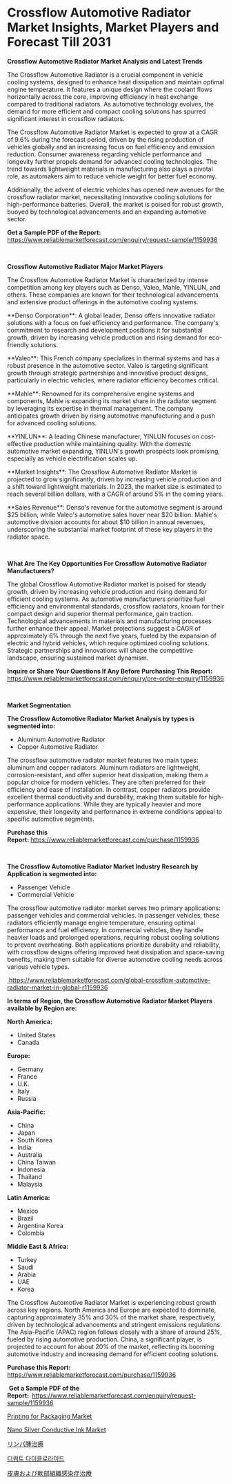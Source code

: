 <p><h1>Crossflow Automotive Radiator Market Insights, Market Players and Forecast Till 2031</h1></p><p><strong>Crossflow Automotive Radiator Market Analysis and Latest Trends</strong></p>
<p><p>The Crossflow Automotive Radiator is a crucial component in vehicle cooling systems, designed to enhance heat dissipation and maintain optimal engine temperature. It features a unique design where the coolant flows horizontally across the core, improving efficiency in heat exchange compared to traditional radiators. As automotive technology evolves, the demand for more efficient and compact cooling solutions has spurred significant interest in crossflow radiators.</p><p>The Crossflow Automotive Radiator Market is expected to grow at a CAGR of 9.6% during the forecast period, driven by the rising production of vehicles globally and an increasing focus on fuel efficiency and emission reduction. Consumer awareness regarding vehicle performance and longevity further propels demand for advanced cooling technologies. The trend towards lightweight materials in manufacturing also plays a pivotal role, as automakers aim to reduce vehicle weight for better fuel economy.</p><p>Additionally, the advent of electric vehicles has opened new avenues for the crossflow radiator market, necessitating innovative cooling solutions for high-performance batteries. Overall, the market is poised for robust growth, buoyed by technological advancements and an expanding automotive sector.</p></p>
<p><strong>Get a Sample PDF of the Report:&nbsp;</strong> <a href="https://www.reliablemarketforecast.com/enquiry/request-sample/1159936">https://www.reliablemarketforecast.com/enquiry/request-sample/1159936</a></p>
<p>&nbsp;</p>
<p><strong>Crossflow Automotive Radiator Major Market Players</strong></p>
<p><p>The Crossflow Automotive Radiator Market is characterized by intense competition among key players such as Denso, Valeo, Mahle, YINLUN, and others. These companies are known for their technological advancements and extensive product offerings in the automotive cooling systems.</p><p>**Denso Corporation**: A global leader, Denso offers innovative radiator solutions with a focus on fuel efficiency and performance. The company's commitment to research and development positions it for substantial growth, driven by increasing vehicle production and rising demand for eco-friendly solutions.</p><p>**Valeo**: This French company specializes in thermal systems and has a robust presence in the automotive sector. Valeo is targeting significant growth through strategic partnerships and innovative product designs, particularly in electric vehicles, where radiator efficiency becomes critical.</p><p>**Mahle**: Renowned for its comprehensive engine systems and components, Mahle is expanding its market share in the radiator segment by leveraging its expertise in thermal management. The company anticipates growth driven by rising automotive manufacturing and a push for advanced cooling solutions.</p><p>**YINLUN**: A leading Chinese manufacturer, YINLUN focuses on cost-effective production while maintaining quality. With the domestic automotive market expanding, YINLUN's growth prospects look promising, especially as vehicle electrification scales up.</p><p>**Market Insights**: The Crossflow Automotive Radiator Market is projected to grow significantly, driven by increasing vehicle production and a shift toward lightweight materials. In 2023, the market size is estimated to reach several billion dollars, with a CAGR of around 5% in the coming years.</p><p>**Sales Revenue**: Denso's revenue for the automotive segment is around $25 billion, while Valeo's automotive sales hover near $20 billion. Mahle's automotive division accounts for about $10 billion in annual revenues, underscoring the substantial market footprint of these key players in the radiator space.</p></p>
<p>&nbsp;</p>
<p><strong>What Are The Key Opportunities For Crossflow Automotive Radiator Manufacturers?</strong></p>
<p><p>The global Crossflow Automotive Radiator market is poised for steady growth, driven by increasing vehicle production and rising demand for efficient cooling systems. As automotive manufacturers prioritize fuel efficiency and environmental standards, crossflow radiators, known for their compact design and superior thermal performance, gain traction. Technological advancements in materials and manufacturing processes further enhance their appeal. Market projections suggest a CAGR of approximately 6% through the next five years, fueled by the expansion of electric and hybrid vehicles, which require optimized cooling solutions. Strategic partnerships and innovations will shape the competitive landscape, ensuring sustained market dynamism.</p></p>
<p><strong>Inquire or Share Your Questions If Any Before Purchasing This Report:</strong> <a href="https://www.reliablemarketforecast.com/enquiry/pre-order-enquiry/1159936">https://www.reliablemarketforecast.com/enquiry/pre-order-enquiry/1159936</a></p>
<p>&nbsp;</p>
<p><strong>Market Segmentation</strong></p>
<p><strong>The Crossflow Automotive Radiator Market Analysis by types is segmented into:</strong></p>
<p><ul><li>Aluminum Automotive Radiator</li><li>Copper Automotive Radiator</li></ul></p>
<p><p>The crossflow automotive radiator market features two main types: aluminum and copper radiators. Aluminum radiators are lightweight, corrosion-resistant, and offer superior heat dissipation, making them a popular choice for modern vehicles. They are often preferred for their efficiency and ease of installation. In contrast, copper radiators provide excellent thermal conductivity and durability, making them suitable for high-performance applications. While they are typically heavier and more expensive, their longevity and performance in extreme conditions appeal to specific automotive segments.</p></p>
<p><strong>Purchase this Report:&nbsp;</strong><a href="https://www.reliablemarketforecast.com/purchase/1159936">https://www.reliablemarketforecast.com/purchase/1159936</a></p>
<p>&nbsp;</p>
<p><strong>The Crossflow Automotive Radiator Market Industry Research by Application is segmented into:</strong></p>
<p><ul><li>Passenger Vehicle</li><li>Commercial Vehicle</li></ul></p>
<p><p>The crossflow automotive radiator market serves two primary applications: passenger vehicles and commercial vehicles. In passenger vehicles, these radiators efficiently manage engine temperature, ensuring optimal performance and fuel efficiency. In commercial vehicles, they handle heavier loads and prolonged operations, requiring robust cooling solutions to prevent overheating. Both applications prioritize durability and reliability, with crossflow designs offering improved heat dissipation and space-saving benefits, making them suitable for diverse automotive cooling needs across various vehicle types.</p></p>
<p><a href="https://www.reliablemarketforecast.com/global-crossflow-automotive-radiator-market-in-global-r1159936">&nbsp;https://www.reliablemarketforecast.com/global-crossflow-automotive-radiator-market-in-global-r1159936</a></p>
<p><strong>In terms of Region, the Crossflow Automotive Radiator Market Players available by Region are:</strong></p>
<p>
    <p> <strong> North America: </strong>
        <ul>
            <li>United States</li>
            <li>Canada</li>
        </ul>
        </p> 
    <p> <strong> Europe: </strong>
        <ul>
            <li>Germany</li>
            <li>France</li>
            <li>U.K.</li>
            <li>Italy</li>
            <li>Russia</li>
        </ul>
        </p> 
    <p> <strong> Asia-Pacific: </strong>
        <ul>
            <li>China</li>
            <li>Japan</li>
            <li>South Korea</li>
            <li>India</li>
            <li>Australia</li>
            <li>China Taiwan</li>
            <li>Indonesia</li>
            <li>Thailand</li>
            <li>Malaysia</li>
        </ul>
        </p> 
    <p> <strong> Latin America: </strong>
        <ul>
            <li>Mexico</li>
            <li>Brazil</li>
            <li>Argentina Korea</li>
            <li>Colombia</li>
        </ul>
        </p> 
    <p> <strong> Middle East & Africa: </strong>
        <ul>
            <li>Turkey</li>
            <li>Saudi</li>
            <li>Arabia</li>
            <li>UAE</li>
            <li>Korea</li>
        </ul>
    </p>
    </p>
<p><p>The Crossflow Automotive Radiator Market is experiencing robust growth across key regions. North America and Europe are expected to dominate, capturing approximately 35% and 30% of the market share, respectively, driven by technological advancements and stringent emissions regulations. The Asia-Pacific (APAC) region follows closely with a share of around 25%, fueled by rising automotive production. China, a significant player, is projected to account for about 20% of the market, reflecting its booming automotive industry and increasing demand for efficient cooling solutions.</p></p>
<p><strong>Purchase this Report: </strong><a href="https://www.reliablemarketforecast.com/purchase/1159936">https://www.reliablemarketforecast.com/purchase/1159936</a></p>
<p>&nbsp;<strong>Get a Sample PDF of the Report:&nbsp;&nbsp;</strong><a href="https://www.reliablemarketforecast.com/enquiry/request-sample/1159936">https://www.reliablemarketforecast.com/enquiry/request-sample/1159936</a></p>
<p><strong></strong></p>
<p><p><a href="https://issuu.com/reportprime-2/docs/printing-for-packaging-market-size-_d7420d8271d573">Printing for Packaging Market</a></p><p><a href="https://github.com/RoccoManning/Market-Research-Report-List-7/blob/main/nano-silver-conductive-ink-market.md">Nano Silver Conductive Ink Market</a></p><p><a href="https://medium.com/@jeraldhackett/lymphoma-treatment-market-%E3%81%AF-%E3%82%B3%E3%82%B9%E3%83%88%E7%AE%A1%E7%90%86%E3%81%A8%E5%8A%B9%E7%8E%87%E5%90%91%E4%B8%8A%E3%82%92%E5%84%AA%E5%85%88%E3%81%97%E3%81%BE%E3%81%99-%E3%81%95%E3%82%89%E3%81%AB-%E5%A0%B1%E5%91%8A%E6%9B%B8%E3%81%AF%E5%B8%82%E5%A0%B4%E3%81%AE%E9%9C%80%E8%A6%81%E9%9D%A2%E3%81%A8%E4%BE%9B%E7%B5%A6%E9%9D%A2%E3%81%AE%E4%B8%A1%E6%96%B9%E3%82%92%E3%82%AB%E3%83%90%E3%83%BC%E3%81%97%E3%81%A6%E3%81%84%E3%81%BE%E3%81%99-lymphoma-treatment-3e1632bc0779">リンパ腫治療</a></p><p><a href="https://medium.com/@philip.paige_33635/%EC%84%A0%EB%8F%84%EC%A0%81%EC%9D%B8-%EC%84%B1%EC%9E%A5-%EA%B8%80%EB%A1%9C%EB%B2%8C-%EB%94%94%EC%BD%B0%ED%8A%B8-%EC%9D%B4%EC%97%BC%ED%99%94%EB%AC%BC-%EC%8B%9C%EC%9E%A5-%EB%8F%99%ED%96%A5-%EB%B6%84%EC%84%9D-2024-2031-da8e8f5e2618">디쿼트 다이클로라이드</a></p><p><a href="https://medium.com/@jeraldhackett/skin-and-soft-tissue-infection-treatment-e3701205cb62">皮膚および軟部組織感染症治療</a></p></p>